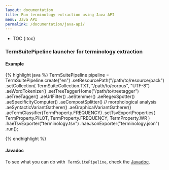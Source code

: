 ```yaml
---
layout: documentation
title: Run terminology extraction using Java API
menu: Java API
permalink: /documentation/java-api/
---
```


* TOC
{:toc}

### TermSuitePipeline launcher for terminology extraction

#### Example

{% highlight java %}
TermSuitePipeline pipeline = TermSuitePipeline.create("en")
			.setResourcePath("/path/to/resource/pack")
			.setCollection(
					TermSuiteCollection.TXT,
					"/path/to/corpus", "UTF-8")
			.aeWordTokenizer()
			.setTreeTaggerHome("/path/to/treetagger")
			.aeTreeTagger()
			.aeUrlFilter()
			.aeStemmer()
			.aeRegexSpotter()
			.aeSpecificityComputer()
			.aeCompostSplitter() // morphological analysis
			.aeSyntacticVariantGatherer()
			.aeGraphicalVariantGatherer()
			.aeTermClassifier(TermProperty.FREQUENCY)
			.setTsvExportProperties(
					TermProperty.PILOT,
					TermProperty.FREQUENCY,
					TermProperty.WR
				)
			.haeTsvExporter("terminology.tsv")
			.haeJsonExporter("terminology.json")
			.run();

{% endhighlight %}

#### Javadoc

To see what you can do with  `TermSuitePipeline`, check the [Javadoc](http://www.javadoc.io/doc/fr.univ-nantes.termsuite/termsuite-core/{{site.termsuite.version}}).
